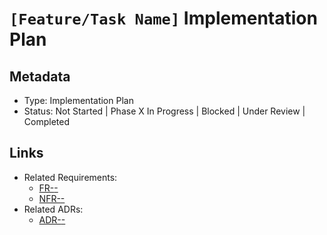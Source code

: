 # `[Feature/Task Name]` Implementation Plan

## Metadata

- Type: Implementation Plan
- Status: Not Started | Phase X In Progress | Blocked | Under Review | Completed
  <!-- Not Started: Planning complete, awaiting start | Phase X In Progress: Actively working | Blocked: External dependency | Under Review: Implementation complete | Completed: All phases done and verified -->

## Links

<!-- Internal project artifacts only. Replace or remove bullets as appropriate. -->

- Related Requirements:
  - [FR-<id>-<name>](../requirements/FR-<id>-<name>.md)
  - [NFR-<id>-<name>](../requirements/NFR-<id>-<name>.md)
- Related ADRs:
  - [ADR-<id>-<title>](../adr/ADR-<id>-<title>.md)

## Overview

`[Brief description of the feature/task and its purpose]`

## Success Metrics

- [ ] `[Measurable success criterion]`
- [ ] `[Performance target if applicable]`
- [ ] `[User experience improvement]`
- [ ] All existing tests pass; no regressions in `[area]`

## Scope

- Goal: `[Outcome to achieve]`
- Non-Goals: `[Explicitly out of scope]`
- Assumptions: `[Operational/technical assumptions]`
- Constraints: `[Time/tech/platform/compliance]`

## Plan Summary

- Phases: `[Short list of phases and intent]`
- Timeline (optional): `[Milestones/estimates]`

---

## Phase 1: `[Core Component/Foundation]`

### Goal

- `[What this phase aims to achieve]`

### Inputs

- Documentation:
  - `/docs/...` – `[Purpose]`
- Source Code to Modify:
  - `/src/...` – `[Purpose]`
  - `/src/...` – `[Purpose]`
- Dependencies:
  - Internal: `src/[module]/` – `[Description]`
  - External crates: `[crate_name]` – `[Purpose]`

### Tasks

- [ ] **`[Task group]`**
  - [ ] `[Specific subtask]`
  - [ ] `[Specific subtask]`
- [ ] **`[Task group]`**
  - [ ] `[Specific subtask]`
  - [ ] `[Specific subtask]`

### Deliverables

- `[Artifacts/changes produced]`

### Verification

```bash
# Build and checks
cargo check
cargo fmt
cargo clippy --all-targets -- -D warnings
# Focused unit tests
cargo test --lib --quiet [module_name]
# If integration relevant
cargo it        # alias: test --quiet --features integration_tests
```

### Acceptance Criteria (Phase Gate)

- `[Observable, testable criteria required to exit this phase]`

### Rollback/Fallback

- `[How to revert; alternative approach if needed]`

---

## Phase 2: `[Next Component]`

### Phase 2 Goal

- `[What this phase aims to achieve]`

### Phase 2 Inputs

- Dependencies:
  - Phase 1: `[Dependency description]`
  - `[Other dependencies]`
- Source Code to Modify:
  - `/src/...` – `[Purpose]`

### Phase 2 Tasks

- [ ] **`[Task group]`**
  - [ ] `[Specific subtask]`
  - [ ] `[Specific subtask]`

### Phase 2 Deliverables

- `[Artifacts/changes produced]`

### Phase 2 Verification

```bash
cargo check
cargo fmt
cargo clippy --all-targets -- -D warnings
cargo test --lib --quiet [module_name]
# Optional: broader runs
cargo it
```

### Phase 2 Acceptance Criteria

- `[Observable, testable criteria required to exit this phase]`

### Phase 2 Rollback/Fallback

- `[How to revert; alternative approach if needed]`

---

## Phase 3: Testing & Integration

### Phase 3 Goal

- Create comprehensive tests and validate integration boundaries.

### Phase 3 Tasks

- [ ] Test utilities
  - [ ] `[Helper functions]`
  - [ ] `[Fixtures/mocks as needed]`
- [ ] Scenarios
  - [ ] Happy path
  - [ ] Error handling
  - [ ] Edge cases
- [ ] Concurrency & cleanup
  - [ ] Boundary conditions
  - [ ] Concurrent operations (honor `RUST_TEST_THREADS=4`)
  - [ ] Resource cleanup

### Phase 3 Deliverables

- Comprehensive automated tests for new behavior
- Documented known limitations and follow-ups (if any)

### Phase 3 Verification

```bash
cargo fmt
cargo clippy --all-targets -- -D warnings
# Integration tests
cargo it
# Full test suite (consider runtime)
cargo test --quiet
```

### Phase 3 Acceptance Criteria

- `[Coverage of critical paths; green on unit + integration runs]`

---

## Testing Strategy

### Unit Tests

- Place unit tests next to code using `#[cfg(test)]`. Focus on critical logic and edge cases.

### Integration Tests

- Add broader scenarios under `tests/`. Use `cargo it` alias for quick runs.

### External API Parsing (if applicable)

- Include at least one unit test with captured JSON from the real API (curl) stored inline as a string and parsed with serde; assert key fields.

### Performance & Benchmarks (if applicable)

- Perf tests: enable `perf_tests` feature. Run `cargo perf`.
- Benchmarks: run `cargo bench` and note trends/regressions.
- Avoid brittle assumptions around thread counts; tests run with `RUST_TEST_THREADS=4`.

---

## Platform Matrix (if applicable)

### Unix

- `[Paths/permissions/behavior]`

### Windows

- `[Registry, junctions/symlinks, path separators]`

### Filesystem

- `[Case sensitivity, long paths]`

---

## Dependencies

### External Crates

- `[crate_name]` – `[Purpose]`
- `[Prefer minimal features where possible]`

### Internal Modules

- `src/[module]/` – `[Description]`

---

## Risks & Mitigations

1. Risk: `[Description]`
   - Mitigation: `[Plan]`
   - Validation: `[How to prove it works]`
   - Fallback: `[Alternative]`

2. Risk: `[Description]`
   - Mitigation: `[Plan]`
   - Validation: `[How to prove it works]`
   - Fallback: `[Alternative]`

---

## Documentation & Change Management

### CLI/Behavior Changes

- Update `docs/reference.md` when commands, flags, or outputs change.
- If user-facing behavior changes, update user docs in `../kopi-vm.github.io/`.

### ADR Impact

- Add or update ADRs under `/docs/adr/` for material design decisions; include rationale and alternatives.

---

## Implementation Guidelines

### Error Handling

- Use `KopiError` variants; keep messages clear, actionable, and in English.
- Rely on the `ErrorContext` system; ensure correct exit codes for each error type.

### Naming & Structure

- Avoid vague terms like "manager" or "util". Prefer specific, descriptive names.
- Prefer functions for stateless behavior; introduce structs only when state/traits are required.

### Safety & Clarity

- Do not use `unsafe`. Prefer correct ownership and readability over micro-optimizations; avoid patterns like `Box::leak()`.

---

## Definition of Done

- [ ] `cargo check`
- [ ] `cargo fmt`
- [ ] `cargo clippy --all-targets -- -D warnings`
- [ ] `cargo test --lib --quiet`
- [ ] Integration/perf/bench (as applicable): `cargo it`, `cargo perf`, `cargo bench`
- [ ] `docs/reference.md` updated; user docs updated if user-facing
- [ ] ADRs added/updated for design decisions
- [ ] Error messages actionable and in English; exit codes correct
- [ ] Platform verification completed (if platform-touching)
- [ ] No `unsafe` and no vague naming (no "manager"/"util")

---

## Status Tracking

- Not Started: Work hasn't begun
- Phase X In Progress: Currently working on a specific phase
- Phase X Completed: Phase finished; moving to next
- Blocked: Waiting on external dependency
- Under Review: Implementation complete; awaiting review
- Completed: All phases done and verified

---

## External References (optional)

<!-- External standards, specifications, articles, or documentation -->

- [External resource title](https://example.com) - Brief description

## Open Questions

- `[Question]` → `[Owner]` → `[Due/next step]`

---

## Visual/UI Reference (optional)

```text
[ASCII diagram or example output]
```

---

## Template Usage

For detailed instructions on using this template, see [Template Usage Instructions](README.md#plan-template-planmd) in the templates README.
